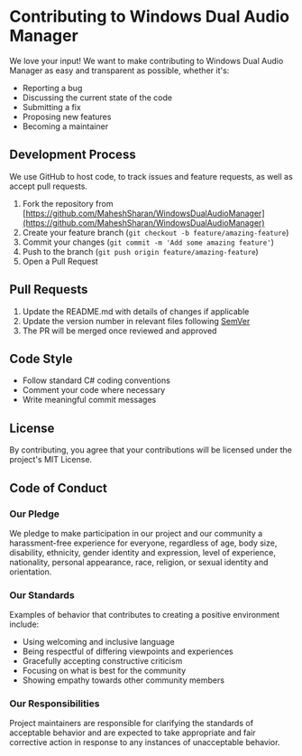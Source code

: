 # Contributing to Windows Dual Audio Manager

We love your input! We want to make contributing to Windows Dual Audio Manager as easy and transparent as possible, whether it's:

- Reporting a bug
- Discussing the current state of the code
- Submitting a fix
- Proposing new features
- Becoming a maintainer

## Development Process

We use GitHub to host code, to track issues and feature requests, as well as accept pull requests.

1. Fork the repository from [https://github.com/MaheshSharan/WindowsDualAudioManager](https://github.com/MaheshSharan/WindowsDualAudioManager)
2. Create your feature branch (`git checkout -b feature/amazing-feature`)
3. Commit your changes (`git commit -m 'Add some amazing feature'`)
4. Push to the branch (`git push origin feature/amazing-feature`)
5. Open a Pull Request

## Pull Requests

1. Update the README.md with details of changes if applicable
2. Update the version number in relevant files following [SemVer](http://semver.org/)
3. The PR will be merged once reviewed and approved

## Code Style

- Follow standard C# coding conventions
- Comment your code where necessary
- Write meaningful commit messages

## License

By contributing, you agree that your contributions will be licensed under the project's MIT License.

## Code of Conduct

### Our Pledge

We pledge to make participation in our project and our community a harassment-free experience for everyone, regardless of age, body size, disability, ethnicity, gender identity and expression, level of experience, nationality, personal appearance, race, religion, or sexual identity and orientation.

### Our Standards

Examples of behavior that contributes to creating a positive environment include:

- Using welcoming and inclusive language
- Being respectful of differing viewpoints and experiences
- Gracefully accepting constructive criticism
- Focusing on what is best for the community
- Showing empathy towards other community members

### Our Responsibilities

Project maintainers are responsible for clarifying the standards of acceptable behavior and are expected to take appropriate and fair corrective action in response to any instances of unacceptable behavior.

